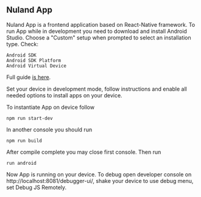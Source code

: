 ## Nuland App

Nuland App is a frontend application based on React-Native framework. To run App while in development you need to download and install Android Studio. Choose a "Custom" setup when prompted to select an installation type. Check:

```
Android SDK
Android SDK Platform
Android Virtual Device
```

Full guide [is here](https://facebook.github.io/react-native/docs/getting-started.html).

Set your device in development mode, follow instructions and enable all needed options to install apps on your device.

To instantiate App on device follow

```
npm run start-dev
```

In another console you should run

```
npm run build
```

After compile complete you may close first console. Then run

```
run android
```

Now App is running on your device.
To debug open developer console on http://localhost:8081/debugger-ui/, shake your device to use debug menu, set Debug JS Remotely.

